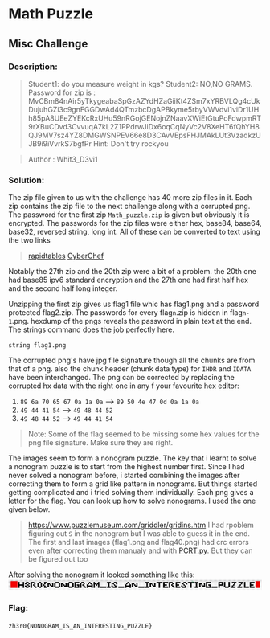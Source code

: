 # Math Puzzle
## Misc Challenge

### Description: 
>Student1: do you measure weight in kgs? Student2: NO,NO GRAMS. Password for zip is :
>MvCBm84nAir5yTkygeabaSpGzAZYdHZaGiiKt4ZSm7xYRBVLQg4cUkDujuhGZi3c9gnFGGDwAd4QTmzbcDgAPBkyme5rbyVWVdvi1viDr1UHh85pA8UEeZYEKcRxUHu59nRGojGENojnZNaavXWiEtGtuPoFdwpmRT9rXBuCDvd3CvvuqA7kL2Z1PPdrwJiDx6oqCqNyVc2V8XeHT6fQhYH8QJ9MV7sz4YZ8DMGWSNPEV66e8D3CAvVEpsFHJMAkLUt3VzadkzUJB9i9iVvrkS7bgfPr
>Hint: Don't try rockyou 

>Author : Whit3_D3vi1 

### Solution:
The zip file given to us with the challenge has 40 more zip files in it. 
Each zip contains the zip file to the next challenge along with a corrupted png.
The password for the first zip `Math_puzzle.zip` is given but obviously it is encrypted.
The passwords for the zip files were either hex, base84, base64, base32, reversed string, long int.
All of these can be converted to text using the two links
>[rapidtables](https://www.rapidtables.com/convert/number/ascii-hex-bin-dec-converter.html)
>[CyberChef](https://gchq.github.io/CyberChef/)

Notably the 27th zip and the 20th zip  were a bit of a problem. the 20th one had base85 ipv6 standard encryption and the 27th one had first half hex and the second half long integer.

Unzipping the first zip gives us flag1 file whic has flag1.png and a password protected flag2.zip.
The passwords for every flag`n`.zip is hidden in flag`n-1`.png. hexdump of the pngs reveals the password in plain text at the end.
The strings command does the job perfectly here.
```
string flag1.png
``` 

The corrupted png's have jpg file signature though all the chunks are from that of a png.
also the chunk header (chunk data type) for `IHDR` and `IDATA` have been interchanged.
The png can be corrected by replacing the corrupted hx data with the right one in any f your favourite hex editor:
1. `89 6a 70 65 67 0a 1a 0a`	-->	`89 50 4e 47 0d 0a 1a 0a`
2. `49 44 41 54`	-->	`49 48 44 52`
3. `49 48 44 52`	-->	`49 44 41 54`

>Note: Some of the flag seemed to be missing some hex values for the png file signature. Make sure they are right.

The images seem to form a nonogram puzzle.
The key that i learnt to solve a nonogram puzzle is to start from the highest number first.
Since I had never solved a nonogram before, i started combining the images after correcting them to form a grid like pattern in nonograms. But things started getting complicated and i tried solving them individually.
Each png gives a letter for the flag.
You can look up how to solve nonograms. I used the one given below.
>https://www.puzzlemuseum.com/griddler/gridins.htm
I had rpoblem figuring out `S` in the nonogram but I was able to guess it in the end.
The first and last images (flag1.png and flag40.png) had crc errors even after correcting them manualy and with [PCRT.py](https://github.com/sherlly/PCRT). But they can be figured out too

After solving the nonogram it looked something like this:
![math_puzzle_flag.png](flag.png)

### Flag:
`zh3r0{NONOGRAM_IS_AN_INTERESTING_PUZZLE}`


